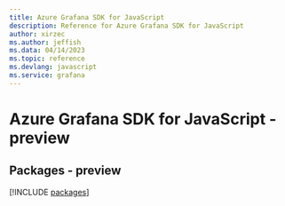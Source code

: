 ```yaml
---
title: Azure Grafana SDK for JavaScript
description: Reference for Azure Grafana SDK for JavaScript
author: xirzec
ms.author: jeffish
ms.data: 04/14/2023
ms.topic: reference
ms.devlang: javascript
ms.service: grafana
---
```

# Azure Grafana SDK for JavaScript - preview
## Packages - preview
[!INCLUDE [packages](grafana-index.md)]